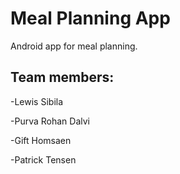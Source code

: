 # Meal Planning App
Android app for meal planning.

## Team members:
-Lewis Sibila

-Purva Rohan Dalvi

-Gift Homsaen

-Patrick Tensen



